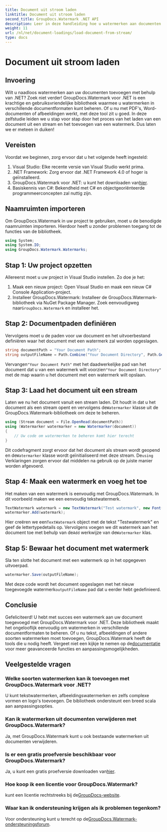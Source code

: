 ```yaml
---
title: Document uit stroom laden
linktitle: Document uit stroom laden
second_title: GroupDocs.Watermark .NET API
description: Leer in deze handleiding hoe u watermerken aan documenten kunt toevoegen met GroupDocs.Watermark voor .NET. Perfect voor ontwikkelaars die de documentbeveiliging willen verbeteren.
weight: 11
url: /nl/net/document-loadings/load-document-from-stream/
type: docs
---
```

# Document uit stroom laden

## Invoering
Wilt u naadloos watermerken aan uw documenten toevoegen met behulp van .NET? Zoek niet verder! GroupDocs.Watermark voor .NET is een krachtige en gebruiksvriendelijke bibliotheek waarmee u watermerken in verschillende documentformaten kunt beheren. Of u nu met PDF's, Word-documenten of afbeeldingen werkt, met deze tool zit u goed. In deze zelfstudie leiden we u stap voor stap door het proces van het laden van een document uit een stream en het toevoegen van een watermerk. Dus laten we er meteen in duiken!
## Vereisten
Voordat we beginnen, zorg ervoor dat u het volgende heeft ingesteld:
1. Visual Studio: Elke recente versie van Visual Studio werkt prima.
2. .NET Framework: Zorg ervoor dat .NET Framework 4.0 of hoger is geïnstalleerd.
3.  GroupDocs.Watermark voor .NET: u kunt het downloaden van[hier](https://releases.groupdocs.com/Watermark/net/).
4. Basiskennis van C#: Bekendheid met C# en objectgeoriënteerde programmeerconcepten zal nuttig zijn.

## Naamruimten importeren
Om GroupDocs.Watermark in uw project te gebruiken, moet u de benodigde naamruimten importeren. Hierdoor heeft u zonder problemen toegang tot de functies van de bibliotheek.
```csharp
using System;
using System.IO;
using GroupDocs.Watermark.Watermarks;
```
## Stap 1: Uw project opzetten
Allereerst moet u uw project in Visual Studio instellen. Zo doe je het:
1. Maak een nieuw project: Open Visual Studio en maak een nieuw C# Console Application-project.
2.  Installeer GroupDocs.Watermark: Installeer de GroupDocs.Watermark-bibliotheek via NuGet Package Manager. Zoek eenvoudigweg naar`GroupDocs.Watermark` en installeer het.
## Stap 2: Documentpaden definiëren
Vervolgens moet u de paden voor uw document en het uitvoerbestand definiëren waar het document met een watermerk zal worden opgeslagen.
```csharp
string documentPath = "Your Document Path";
string outputFileName = Path.Combine("Your Document Directory", Path.GetFileName(documentPath));
```
 Vervangen`"Your Document Path"` met het daadwerkelijke pad van het document dat u van een watermerk wilt voorzien`"Your Document Directory"` met de map waarin u het document met een watermerk wilt opslaan.
## Stap 3: Laad het document uit een stream
Laten we nu het document vanuit een stream laden. Dit houdt in dat u het document als een stream opent en vervolgens de`Watermarker` klasse uit de GroupDocs.Watermark-bibliotheek om deze te beheren.
```csharp
using (Stream document = File.OpenRead(documentPath))
using (Watermarker watermarker = new Watermarker(document))
{
    // Uw code om watermerken te beheren komt hier terecht
}
```
 Dit codefragment zorgt ervoor dat het document als stream wordt geopend en de`Watermarker` klasse wordt geïnitialiseerd met deze stream. De`using` Verklaringen zorgen ervoor dat middelen na gebruik op de juiste manier worden afgevoerd.
## Stap 4: Maak een watermerk en voeg het toe
Het maken van een watermerk is eenvoudig met GroupDocs.Watermark. In dit voorbeeld maken we een eenvoudig tekstwatermerk.
```csharp
TextWatermark watermark = new TextWatermark("Test watermark", new Font("Arial", 12));
watermarker.Add(watermark);
```
 Hier creëren we een`TextWatermark` object met de tekst "Testwatermerk" en geef de lettertypedetails op. Vervolgens voegen we dit watermerk aan het document toe met behulp van de`Add` werkwijze van de`Watermarker` klas.
## Stap 5: Bewaar het document met watermerk
Sla ten slotte het document met een watermerk op in het opgegeven uitvoerpad.
```csharp
watermarker.Save(outputFileName);
```
 Met deze code wordt het document opgeslagen met het nieuw toegevoegde watermerk`outputFileName` pad dat u eerder hebt gedefinieerd.

## Conclusie
Gefeliciteerd! U hebt met succes een watermerk aan uw document toegevoegd met GroupDocs.Watermark voor .NET. Deze bibliotheek maakt het ongelooflijk eenvoudig om watermerken in verschillende documentformaten te beheren. Of u nu tekst, afbeeldingen of andere soorten watermerken moet toevoegen, GroupDocs.Watermark heeft de tools die u nodig heeft. Vergeet niet een kijkje te nemen op de[documentatie](https://tutorials.groupdocs.com/Watermark/net/) voor meer geavanceerde functies en aanpassingsmogelijkheden.
## Veelgestelde vragen
### Welke soorten watermerken kan ik toevoegen met GroupDocs.Watermark voor .NET?
U kunt tekstwatermerken, afbeeldingswatermerken en zelfs complexe vormen en logo's toevoegen. De bibliotheek ondersteunt een breed scala aan aanpassingsopties.
### Kan ik watermerken uit documenten verwijderen met GroupDocs.Watermark?
Ja, met GroupDocs.Watermark kunt u ook bestaande watermerken uit documenten verwijderen.
### Is er een gratis proefversie beschikbaar voor GroupDocs.Watermark?
 Ja, u kunt een gratis proefversie downloaden van[hier](https://releases.groupdocs.com/).
### Hoe koop ik een licentie voor GroupDocs.Watermark?
 kunt een licentie rechtstreeks bij de[GroupDocs-website](https://purchase.groupdocs.com/buy).
### Waar kan ik ondersteuning krijgen als ik problemen tegenkom?
 Voor ondersteuning kunt u terecht op de[GroupDocs.Watermark-ondersteuningsforum](https://forum.groupdocs.com/c/watermark/19).